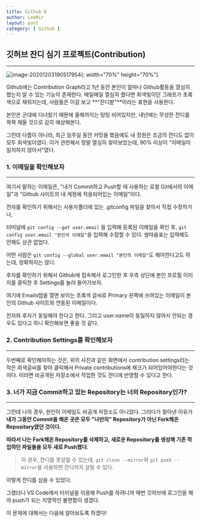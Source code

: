 ```yaml
---
title: Github 0
author: LeeMir
layout: post
category: [ Github ]
---
```


## 깃허브 잔디 심기 프로젝트(Contribution)

- - -

![image-20201203190517954](https://user-images.githubusercontent.com/42960217/101017584-a04dce00-35ad-11eb-8ebe-91bb21285dd8.png){: width="70%" height="70%"}



Github에는 Contribution Graph라고 1년 동안 본인이 얼마나 Github활동을 열심히 했는지 알 수 있는 기능이 존재한다. 매일매일 열심히 했다면 회색빛이던 그래프가 초록색으로 채워지는데, 사람들은 이걸 보고 **"잔디밭"**이라는 표현을 사용한다.

본인은 군대에 다녀왔기 때문에 올해까지는 텅텅 비어있지만, 내년에는 무성한 잔디를 꽉꽉 채울 것으로 감히 예상해본다.



그런데 다름이 아니라, 최근 일주일 동안 커밋을 했음에도 내 정원은 조금의 잔디도 없이 모두 회색빛이였다. 이거 관련해서 정말 열심히 찾아보았는데, 90% 이상이 "이메일이 일치하지 않아서"였다.



### 1. 이메일을 확인해보자

------

여기서 말하는 이메일은, "내가 Commit하고 Push할 때 사용하는 로컬 Git에서의 이메일"과 "Github 사이트의 내 계정에 적용되어있는 이메일"이다.



전자를 확인하기 위해서는 사용자폴더에 있는 .gitconfig 파일을 찾아서 직접 수정하거나,

터미널에 `git config --get user.email` 을 입력해 등록된 이메일을 확인 후, `git config user.email "본인의 이메일"`을 입력해 수정할 수 있다. 쌍따옴표는 입력해도 안해도 상관 없었다.

어떤 사람은 `git config --global user.email "본인의 이메일"`도 해야한다고도 하는데, 정확하지는 않다.



후자를 확인하기 위해서 Github에 접속해서 로그인한 후 우측 상단에 본인 프로필 이미지를 클릭한 후 Settings를 눌러 들어가보자.

여기에 Emails탭을 열면 보이는 초록색 글씨로 Primary 왼쪽에 쓰여있는 이메일이 본인의 Github 사이트와 연동된 이메일이다.



전자와 후자가 동일해야 한다고 한다. 그리고 user.name이 동일하지 않아서 안되는 경우도 있다고 하니 확인해보면 좋을 것 같다.



### 2. Contribution Settings를 확인해보자

------

두번째로 확인해야하는 것은, 위의 사진과 같은 화면에서 contribution settings라는 작은 회색글씨를 찾아 클릭해서 Private contributions에 체크가 되어있어야한다는 것이다. 이러면 비공개된 저장소에서 작업한 것도 잔디에 반영할 수 있다고 한다.



### 3. 너가 지금 Commit하고 있는 Repository는 너의 Repository인가?

------

그런데 나의 경우, 원인이 이메일도 비공개 저장소도 아니었다. 그러다가 찾아낸 이유가 **내가 그동안 Commit을 해온 곳은 모두 "나만의" Repository가 아닌 Fork해온 Repository였던 것이다.**

**따라서 나는 Fork해온 Repository를 삭제하고, 새로운 Repository를 생성해 기존 작업하던 파일들을 모두 새로 Push했다.**



> 이 경우, 잔디를 못살릴 수 있는데, `git clone --mirror`와 `git push --mirror`을 사용하면 잔디까지 살릴 수 있다.



이렇게 잔디를 심을 수 있었다.

그랬더니 VS Code에서 터미널을 이용해 Push를 하려니까 매번 깃허브에 로그인을 해야 push가 되는 치명적인 불편함이 생겼다.

이 문제에 대해서는 다음에 알아보도록 하겠다!
